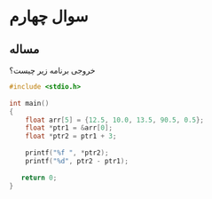# سوال چهارم
## مساله
خروجی برنامه زیر چیست؟

```c
#include <stdio.h>
 
int main()
{
    float arr[5] = {12.5, 10.0, 13.5, 90.5, 0.5};
    float *ptr1 = &arr[0];
    float *ptr2 = ptr1 + 3;
 
    printf("%f ", *ptr2);
    printf("%d", ptr2 - ptr1);
 
   return 0;
}
```


